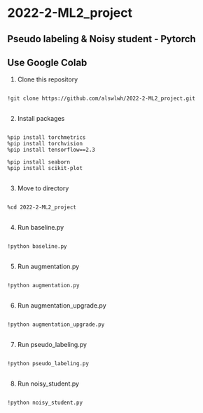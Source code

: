 # 2022-2-ML2_project

## Pseudo labeling & Noisy student - Pytorch

## Use Google Colab

1. Clone this repository 
<pre>
<code>
!git clone https://github.com/alswlwh/2022-2-ML2_project.git
</code>
</pre>

2. Install packages
<pre>
<code>
%pip install torchmetrics
%pip install torchvision
%pip install tensorflow==2.3

%pip install seaborn
%pip install scikit-plot
</code>
</pre>

3. Move to directory
<pre>
<code>
%cd 2022-2-ML2_project
</code>
</pre>

4. Run baseline.py
<pre>
<code>
!python baseline.py
</code>
</pre>

5. Run augmentation.py
<pre>
<code>
!python augmentation.py
</code>
</pre>

6. Run augmentation_upgrade.py
<pre>
<code>
!python augmentation_upgrade.py
</code>
</pre>

7. Run pseudo_labeling.py
<pre>
<code>
!python pseudo_labeling.py
</code>
</pre>

8. Run noisy_student.py
<pre>
<code>
!python noisy_student.py
</code>
</pre>

